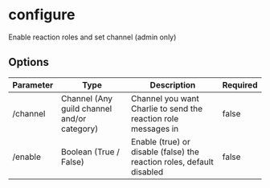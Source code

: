 # configure

Enable reaction roles and set channel (admin only)

## Options

|Parameter|Type|Description|Required|
|-|-|-|-|
|/channel|Channel (Any guild channel and/or category)|Channel you want Charlie to send the reaction role messages in|false|
|/enable|Boolean (True / False)|Enable (true) or disable (false) the reaction roles, default disabled|false|
